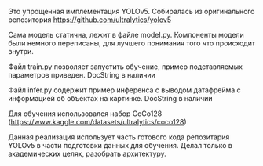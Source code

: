 Это упрощенная имплементация YOLOv5. Собиралась из оригинального репозитория https://github.com/ultralytics/yolov5

Сама модель статична, лежит в файле model.py.
Компоненты модели были немного переписаны, для лучшего понимания того что происходит внутри.

Файл train.py позволяет запустить обучение, пример подставляемых параметров приведен. DocString в наличии

Файл infer.py содержит пример инференса с выводом датафрейма с информацией об объектах на картинке. DocString в наличии 

Для обучения использовался набор CoCo128 (https://www.kaggle.com/datasets/ultralytics/coco128)

Данная реализация использует часть готового кода репозитария YOLOv5 в части подготовки данных для обучения.
Делал только в академических целях, разобрать архитектуру.